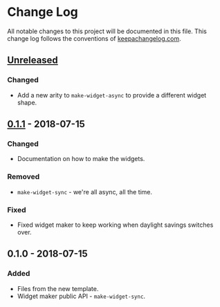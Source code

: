 # Change Log
All notable changes to this project will be documented in this file. This change log follows the conventions of [keepachangelog.com](http://keepachangelog.com/).

## [Unreleased]
### Changed
- Add a new arity to `make-widget-async` to provide a different widget shape.

## [0.1.1] - 2018-07-15
### Changed
- Documentation on how to make the widgets.

### Removed
- `make-widget-sync` - we're all async, all the time.

### Fixed
- Fixed widget maker to keep working when daylight savings switches over.

## 0.1.0 - 2018-07-15
### Added
- Files from the new template.
- Widget maker public API - `make-widget-sync`.

[Unreleased]: https://github.com/your-name/rules/compare/0.1.1...HEAD
[0.1.1]: https://github.com/your-name/rules/compare/0.1.0...0.1.1
